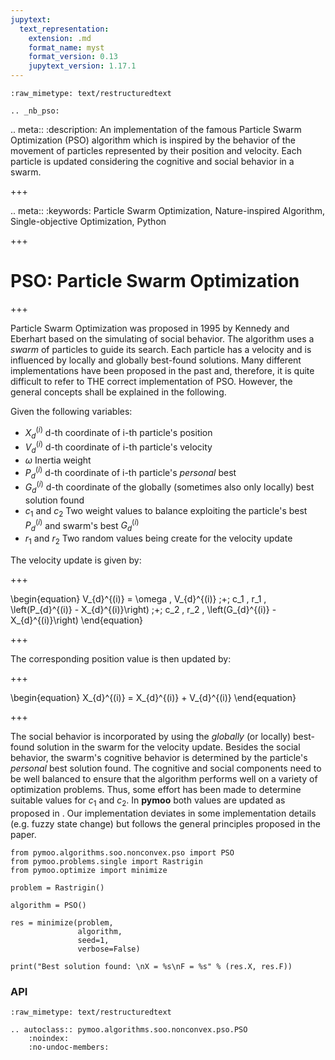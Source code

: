 ```yaml
---
jupytext:
  text_representation:
    extension: .md
    format_name: myst
    format_version: 0.13
    jupytext_version: 1.17.1
---
```


```{raw-cell}
:raw_mimetype: text/restructuredtext

.. _nb_pso:
```

.. meta::
   :description: An implementation of the famous Particle Swarm Optimization (PSO) algorithm which is inspired by the behavior of the movement of particles represented by their position and velocity. Each particle is updated considering the cognitive and social behavior in a swarm.

+++

.. meta::
   :keywords: Particle Swarm Optimization, Nature-inspired Algorithm, Single-objective Optimization, Python

+++

# PSO: Particle Swarm Optimization

+++

Particle Swarm Optimization was proposed in 1995 by Kennedy and Eberhart <cite data-cite="pso"></cite> based on the simulating of social behavior. The algorithm uses a *swarm* of particles to guide its search. Each particle has a velocity and is influenced by locally and globally best-found solutions. Many different implementations have been proposed in the past and, therefore, it is quite difficult to refer to THE correct implementation of PSO. However, the general concepts shall be explained in the following.

Given the following variables:

- $X_{d}^{(i)}$ d-th coordinate of i-th particle's position
- $V_{d}^{(i)}$ d-th coordinate of i-th particle's velocity 
- $\omega$ Inertia weight
- $P_{d}^{(i)}$ d-th coordinate of i-th particle's *personal* best 
- $G_{d}^{(i)}$ d-th coordinate of the globally (sometimes also only locally) best solution found
- $c_1$ and $c_2$ Two weight values to balance exploiting the particle's best $P_{d}^{(i)}$ and swarm's best $G_{d}^{(i)}$ 
- $r_1$ and $r_2$ Two random values being create for the velocity update

The velocity update is given by:

+++

\begin{equation}
V_{d}^{(i)} = \omega \, V_{d}^{(i)} \;+\; c_1 \, r_1 \, \left(P_{d}^{(i)} - X_{d}^{(i)}\right) \;+\; c_2 \, r_2 \, \left(G_{d}^{(i)} - X_{d}^{(i)}\right)
\end{equation}

+++

The corresponding position value is then updated by:

+++

\begin{equation}
X_{d}^{(i)} = X_{d}^{(i)} + V_{d}^{(i)}
\end{equation}

+++

The social behavior is incorporated by using the *globally* (or locally) best-found solution in the swarm for the velocity update. Besides the social behavior, the swarm's cognitive behavior is determined by the particle's *personal* best solution found.
The cognitive and social components need to be well balanced to ensure that the algorithm performs well on a variety of optimization problems.
Thus, some effort has been made to determine suitable values for $c_1$ and $c_2$. In **pymoo** both values are updated as proposed in <cite data-cite="pso_adapative"></cite>. Our implementation deviates in some implementation details (e.g. fuzzy state change) but follows the general principles proposed in the paper. 

```{code-cell} ipython3
from pymoo.algorithms.soo.nonconvex.pso import PSO
from pymoo.problems.single import Rastrigin
from pymoo.optimize import minimize

problem = Rastrigin()

algorithm = PSO()

res = minimize(problem,
               algorithm,
               seed=1,
               verbose=False)

print("Best solution found: \nX = %s\nF = %s" % (res.X, res.F))
```

### API

```{raw-cell}
:raw_mimetype: text/restructuredtext

.. autoclass:: pymoo.algorithms.soo.nonconvex.pso.PSO
    :noindex:
    :no-undoc-members:
```
